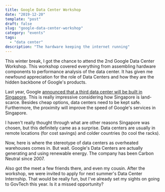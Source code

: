 ```yaml
---
title: Google Data Center Workshop
date: "2019-12-20"
template: "post"
draft: false
slug: "google-data-center-workshop"
category: "events"
tags:
  - "data center"
description: "The hardware keeping the internet running"
---
```


This winter break, I got the chance to attend the 2nd Google Data Center Workshop. This workshop covered everything from assembling hardware components to performance analysis of the data center. It has given me newfound appreciation for the role of Data Centers and how they are the hidden backbone of Google's products.

Last year, Google [announced that a third data center will be built in Singapore](https://www.straitstimes.com/business/companies-markets/google-building-third-data-centre-in-singapore-with-likely-added). This is really impressive considering how Singapore is land-scarce. Besides cheap options, data centers need to be kept safe. Furthermore, the proximity will improve the speed of Google's services in Singapore. 

I haven't really thought through what are other reasons Singapore was chosen, but this definitely came as a surprise. Data centers are usually in remote locations (for cost savings) and colder countries (to cool the racks). 

Now, here is where the stereotype of data centers as overheated warehouses comes in. But wait. Google's Data Centers are actually generating and using renewable energy. The company has been Carbon Neutral since 2007.

Also got the meet a few friends there, and even my cousin. After the workshop, we were invited to apply for next summer's Data Center Internship. That would be really fun, but I've already set my sights on going to GovTech this year. Is it a missed opportunity?
